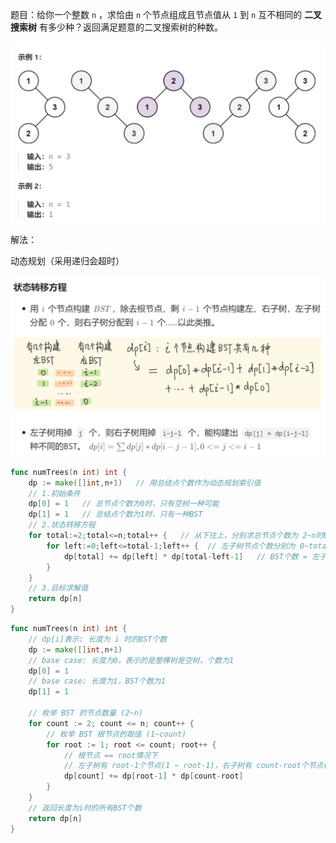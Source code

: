 题目：给你一个整数 `n` ，求恰由 `n` 个节点组成且节点值从 `1` 到 `n` 互不相同的 **二叉搜索树** 有多少种？返回满足题意的二叉搜索树的种数。

![image-20230826135003524](96.不同的二叉搜索树II.assets/image-20230826135003524-16930290050511.png)

解法：

动态规划（采用递归会超时）

<img src="96.不同的二叉搜索树II.assets/image-20230826135105039.png" alt="image-20230826135105039" style="zoom:50%;" />

```go
func numTrees(n int) int {  
    dp := make([]int,n+1)   // 用总结点个数作为动态规划索引值
	// 1.初始条件
    dp[0] = 1   // 总节点个数为0时，只有空树一种可能
    dp[1] = 1   // 总结点个数为1时，只有一种BST
	// 2.状态转移方程
    for total:=2;total<=n;total++ {   // 从下往上，分别求总节点个数为 2~n时BST的总数
        for left:=0;left<=total-1;left++ {  // 左子树节点个数分别为 0~total-1 中一个
            dp[total] += dp[left] * dp[total-left-1]   // BST个数 = 左子树BST个数*右子树BST个数
        }
    }
	// 3.目标求解值
    return dp[n]
}
```



```go
func numTrees(n int) int {
    // dp[i]表示: 长度为 i 时的BST个数
    dp := make([]int,n+1)
    // base case: 长度为0，表示的是整棵树是空树，个数为1
    dp[0] = 1   
    // base case: 长度为1，BST个数为1
    dp[1] = 1   

    // 枚举 BST 的节点数量 (2~n)
    for count := 2; count <= n; count++ { 
        // 枚举 BST 根节点的取值 (1~count)
        for root := 1; root <= count; root++ { 
            // 根节点 == root情况下
            // 左子树有 root-1个节点(1 ~ root-1)，右子树有 count-root个节点(root+1 ~ count) 
            dp[count] += dp[root-1] * dp[count-root]  
        }
    }
    // 返回长度为i时的所有BST个数
    return dp[n]
}
```

